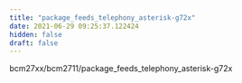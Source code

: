 ```yaml
---
title: "package_feeds_telephony_asterisk-g72x"
date: 2021-06-29 09:25:37.122424
hidden: false
draft: false
---
```


bcm27xx/bcm2711/package_feeds_telephony_asterisk-g72x

